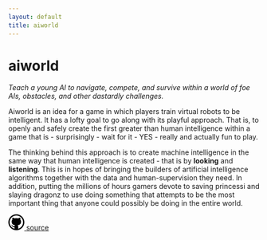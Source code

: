 ```yaml
---
layout: default
title: aiworld
---
```


aiworld
====================

_Teach a young AI to navigate, compete, and survive within a world of foe AIs, obstacles, and other dastardly challenges._

Aiworld is an idea for a game in which players train virtual robots to be intelligent.
It has a lofty goal to go along with its playful approach.
That is, to openly and safely create the first greater than human intelligence within a game that is - surprisingly - wait for it - YES - really and actually fun to play.

The thinking behind this approach is to create machine intelligence in the same way that human intelligence is created - that is by **looking** and **listening**.
This is in hopes of bringing the builders of artificial intelligence algorithms together with the data and human-supervision they need.
In addition, putting the millions of hours gamers devote to saving princessi and slaying dragonz to use doing something that attempts to be the most important thing that anyone could possibly be doing in the entire world.

<a class="github-link" href="http://github.com/aiworld/aiworld.github.com">
  <img class="github-image" src="images/github-logo.png" alt="Github">
</a>
<a class="github-link" href="http://github.com/aiworld/aiworld.github.com">
  source
</a>